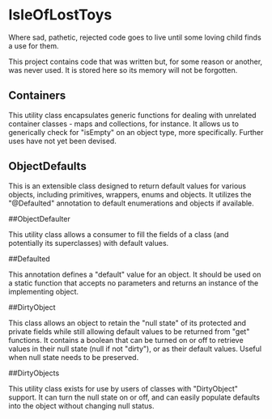 IsleOfLostToys
==============

Where sad, pathetic, rejected code goes to live until some loving child finds a use for them.

This project contains code that was written but, for some reason or another, was never used. It is stored
here so its memory will not be forgotten.

## Containers

This utility class encapsulates generic functions for dealing with unrelated container classes - maps and collections,
for instance. It allows us to generically check for "isEmpty" on an object type, more specifically. Further uses
have not yet been devised.


## ObjectDefaults

This is an extensible class designed to return default values for various objects, including primitives, wrappers,
enums and objects. It utilizes the "@Defaulted" annotation to default enumerations and objects if available.


##ObjectDefaulter

This utility class allows a consumer to fill the fields of a class (and potentially its superclasses) with default
values.


##Defaulted

This annotation defines a "default" value for an object. It should be used on a static function that accepts
no parameters and returns an instance of the implementing object.


##DirtyObject

This class allows an object to retain the "null state" of its protected and private fields while still allowing
default values to be returned from "get" functions. It contains a boolean that can be turned on or off to
retrieve values in their null state (null if not "dirty"), or as their default values. Useful when null state
needs to be preserved.


##DirtyObjects

This utility class exists for use by users of classes with "DirtyObject" support. It can turn the null state on
or off, and can easily populate defaults into the object without changing null status.